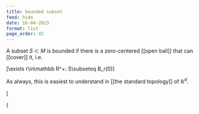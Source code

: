 ```yaml
---
title: bounded subset
feed: hide
date: 16-04-2023
format: list
page_order: 42
---
```



A subset $S\subset M$ is bounded if there is a zero-centered [[open ball]] that can [[cover]] it, i.e. 

\[\exists r\in\mathbb R^+: S\subseteq B_r(0)\]


As always, this is easiest to understand in [[the standard topology]] of $\mathbb R^d$.

\[

\(